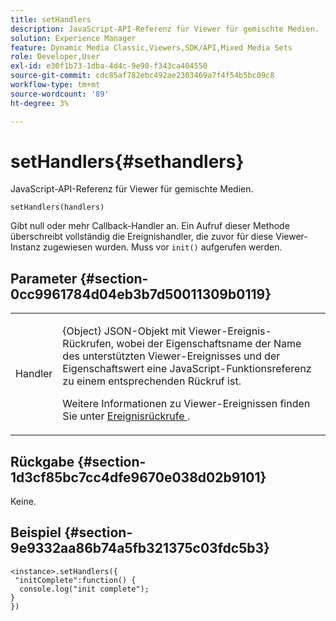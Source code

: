 ```yaml
---
title: setHandlers
description: JavaScript-API-Referenz für Viewer für gemischte Medien.
solution: Experience Manager
feature: Dynamic Media Classic,Viewers,SDK/API,Mixed Media Sets
role: Developer,User
exl-id: e30f1b73-1dba-4d4c-9e90-f343ca404550
source-git-commit: cdc85af782ebc492ae2303469a7f4f54b5bc09c8
workflow-type: tm+mt
source-wordcount: '89'
ht-degree: 3%

---
```


# setHandlers{#sethandlers}

JavaScript-API-Referenz für Viewer für gemischte Medien.

`setHandlers(handlers)`

Gibt null oder mehr Callback-Handler an. Ein Aufruf dieser Methode überschreibt vollständig die Ereignishandler, die zuvor für diese Viewer-Instanz zugewiesen wurden. Muss vor `init()` aufgerufen werden.

## Parameter {#section-0cc9961784d04eb3b7d50011309b0119}

<table id="table_896DFF34A68A403DB93A6D597461A573"> 
 <tbody> 
  <tr> 
   <td colname="col1"> <p> <span class="codeph"> <span class="varname"> Handler </span> </span> </p> </td> 
   <td colname="col2"> <p> <span class="codeph"> {Object} </span> JSON-Objekt mit Viewer-Ereignis-Rückrufen, wobei der Eigenschaftsname der Name des unterstützten Viewer-Ereignisses und der Eigenschaftswert eine JavaScript-Funktionsreferenz zu einem entsprechenden Rückruf ist. </p> <p>Weitere Informationen zu Viewer-Ereignissen finden Sie unter <a href="../../../c-html5-s7-aem-asset-viewers/c-html5-mixedmedia-viewer-about/c-html5-mixedmedia-event-callbacks.md#concept-273d2cddbb7144e284b618ffaf3deabc" format="dita" scope="local"> Ereignisrückrufe </a> . </p> </td> 
  </tr> 
 </tbody> 
</table>

## Rückgabe {#section-1d3cf85bc7cc4dfe9670e038d02b9101}

Keine.

## Beispiel {#section-9e9332aa86b74a5fb321375c03fdc5b3}

```
<instance>.setHandlers({ 
 "initComplete":function() { 
  console.log("init complete"); 
} 
})
```
